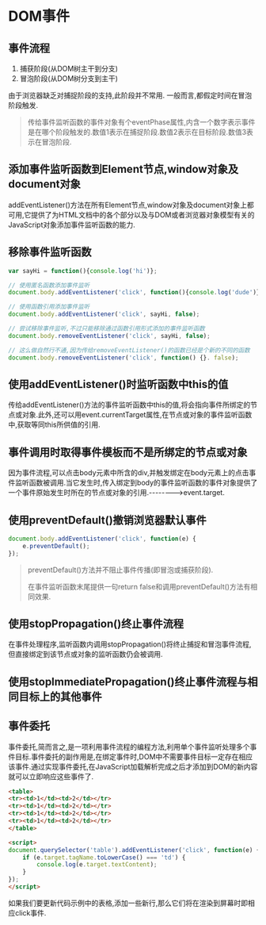 # DOM事件

## 事件流程

1. 捕获阶段(从DOM树主干到分支)
2. 冒泡阶段(从DOM树分支到主干)

由于浏览器缺乏对捕捉阶段的支持,此阶段并不常用. 一般而言,都假定时间在冒泡阶段触发.

>传给事件监听函数的事件对象有个eventPhase属性,内含一个数字表示事件是在哪个阶段触发的.数值1表示在捕捉阶段.数值2表示在目标阶段.数值3表示在冒泡阶段.

## 添加事件监听函数到Element节点,window对象及document对象

addEventListener()方法在所有Element节点,window对象及document对象上都可用,它提供了为HTML文档中的各个部分以及与DOM或者浏览器对象模型有关的JavaScript对象添加事件监听函数的能力.

## 移除事件监听函数

```javascript
var sayHi = function(){console.log('hi')};

// 使用匿名函数添加事件监听
document.body.addEventListener('click', function(){console.log('dude')}, false);

// 使用函数引用添加事件监听
document.body.addEventListener('click', sayHi, false);

// 尝试移除事件监听,不过只能移除通过函数引用形式添加的事件监听函数
document.body.removeEventListener('click', sayHi, false);

// 这么做自然行不通,因为传给removeEventListener()的函数已经是个新的不同的函数
document.body.removeEventListener('click', function() {}. false);
```

## 使用addEventListener()时监听函数中this的值

传给addEventListener()方法的事件监听函数中this的值,将会指向事件所绑定的节点或对象.此外,还可以用event.currentTarget属性,在节点或对象的事件监听函数中,获取等同this所供值的引用.

## 事件调用时取得事件模板而不是所绑定的节点或对象

因为事件流程,可以点击body元素中所含的div,并触发绑定在body元素上的点击事件监听函数被调用.当它发生时,传入绑定到body的事件监听函数的事件对象提供了一个事件原始发生时所在的节点或对象的引用.-------->event.target.

## 使用preventDefault()撤销浏览器默认事件

```javascript
document.body.addEventListener('click', function(e) {
    e.preventDefault();
});
```

>preventDefault()方法并不阻止事件传播(即冒泡或捕获阶段).
>
>在事件监听函数末尾提供一句return false和调用preventDefault()方法有相同效果.

## 使用stopPropagation()终止事件流程

在事件处理程序,监听函数内调用stopPropagation()将终止捕捉和冒泡事件流程,但直接绑定到该节点或对象的监听函数仍会被调用.

## 使用stopImmediatePropagation()终止事件流程与相同目标上的其他事件

## 事件委托

事件委托,简而言之,是一项利用事件流程的编程方法,利用单个事件监听处理多个事件目标.事件委托的副作用是,在绑定事件时,DOM中不需要事件目标一定存在相应该事件.通过实现事件委托,在JavaScript加载解析完成之后才添加到DOM的新内容就可以立即响应这些事件了.

```html
<table>
<tr><td>1</td><td>2</td></tr>
<tr><td>1</td><td>2</td></tr>
<tr><td>1</td><td>2</td></tr>
<tr><td>1</td><td>2</td></tr>
</table>

<script>
document.querySelector('table').addEventListener('click', function(e) {
    if (e.target.tagName.toLowerCase() === 'td') {
        console.log(e.target.textContent);
    }
});
</script>
```

如果我们要更新代码示例中的表格,添加一些新行,那么它们将在渲染到屏幕时即相应click事件.
